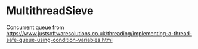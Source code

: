 # MultithreadSieve

Concurrent queue from https://www.justsoftwaresolutions.co.uk/threading/implementing-a-thread-safe-queue-using-condition-variables.html
